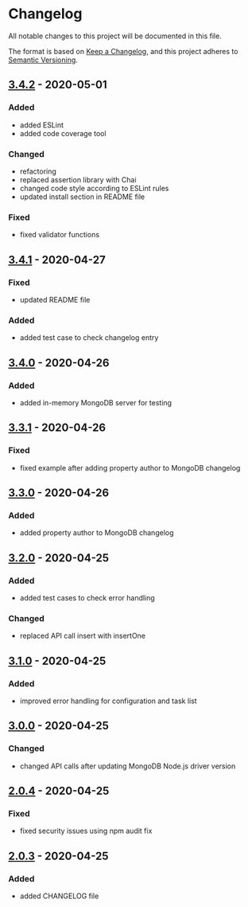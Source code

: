 # Changelog
All notable changes to this project will be documented in this file.

The format is based on [Keep a Changelog](https://keepachangelog.com/en/1.0.0/),
and this project adheres to [Semantic Versioning](https://semver.org/spec/v2.0.0.html).

## [3.4.2] - 2020-05-01
### Added
- added ESLint
- added code coverage tool
### Changed
- refactoring
- replaced assertion library with Chai
- changed code style according to ESLint rules
- updated install section in README file
### Fixed
- fixed validator functions

## [3.4.1] - 2020-04-27
### Fixed
- updated README file
### Added
- added test case to check changelog entry

## [3.4.0] - 2020-04-26
### Added
- added in-memory MongoDB server for testing

## [3.3.1] - 2020-04-26
### Fixed
- fixed example after adding property author to MongoDB changelog

## [3.3.0] - 2020-04-26
### Added
- added property author to MongoDB changelog

## [3.2.0] - 2020-04-25
### Added
- added test cases to check error handling
### Changed
- replaced API call insert with insertOne

## [3.1.0] - 2020-04-25
### Added
- improved error handling for configuration and task list

## [3.0.0] - 2020-04-25
### Changed
- changed API calls after updating MongoDB Node.js driver version

## [2.0.4] - 2020-04-25
### Fixed
- fixed security issues using npm audit fix

## [2.0.3] - 2020-04-25
### Added
- added CHANGELOG file

[Unreleased]: https://github.com/hendrik-scholz/node-mongodb-changelog/compare/3.4.2...HEAD
[3.4.2]: https://github.com/hendrik-scholz/node-mongodb-changelog/compare/3.4.1...3.4.2
[3.4.1]: https://github.com/hendrik-scholz/node-mongodb-changelog/compare/3.4.0...3.4.1
[3.4.0]: https://github.com/hendrik-scholz/node-mongodb-changelog/compare/3.3.1...3.4.0
[3.3.1]: https://github.com/hendrik-scholz/node-mongodb-changelog/compare/3.3.0...3.3.1
[3.3.0]: https://github.com/hendrik-scholz/node-mongodb-changelog/compare/3.2.0...3.3.0
[3.2.0]: https://github.com/hendrik-scholz/node-mongodb-changelog/compare/3.1.0...3.2.0
[3.1.0]: https://github.com/hendrik-scholz/node-mongodb-changelog/compare/3.0.0...3.1.0
[3.0.0]: https://github.com/hendrik-scholz/node-mongodb-changelog/compare/2.0.4...3.0.0
[2.0.4]: https://github.com/hendrik-scholz/node-mongodb-changelog/compare/2.0.3...2.0.4
[2.0.3]: https://github.com/hendrik-scholz/node-mongodb-changelog/compare/2.0.2...2.0.3
[2.0.2]: https://github.com/hendrik-scholz/node-mongodb-changelog/releases/tag/2.0.2
